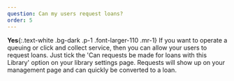 ```yaml
---
question: Can my users request loans?
order: 5
---
```

__Yes__{:.text-white .bg-dark .p-1 .font-larger-110 .mr-1} If you want to operate a queuing or click and collect service, then you can allow your users to request loans. Just tick the 'Can requests be made for loans with this Library' option on your library settings page. Requests will show up on your management page and can quickly be converted to a loan.